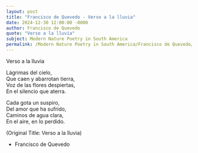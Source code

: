 ```yaml
---
layout: post
title: "Francisco de Quevedo - Verso a la lluvia"
date: 2024-12-30 12:00:00 -0000
author: Francisco de Quevedo
quote: "Verso a la lluvia"
subject: Modern Nature Poetry in South America
permalink: /Modern Nature Poetry in South America/Francisco de Quevedo/Francisco de Quevedo - Verso a la lluvia
---
```


Verso a la lluvia

Lágrimas del cielo,  
Que caen y abarrotan tierra,  
Voz de las flores despiertas,  
En el silencio que aterra.

Cada gota un suspiro,  
Del amor que ha sufrido,  
Caminos de agua clara,  
En el aire, en lo perdido.

(Original Title: Verso a la lluvia)

- Francisco de Quevedo
